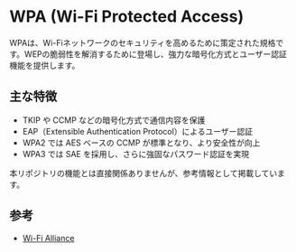 # WPA (Wi-Fi Protected Access)

WPAは、Wi-Fiネットワークのセキュリティを高めるために策定された規格です。WEPの脆弱性を解消するために登場し、強力な暗号化方式とユーザー認証機能を提供します。

## 主な特徴
- TKIP や CCMP などの暗号化方式で通信内容を保護
- EAP（Extensible Authentication Protocol）によるユーザー認証
- WPA2 では AES ベースの CCMP が標準となり、より安全性が向上
- WPA3 では SAE を採用し、さらに強固なパスワード認証を実現

本リポジトリの機能とは直接関係ありませんが、参考情報として掲載しています。

## 参考
- [Wi-Fi Alliance](https://www.wi-fi.org/)
